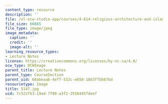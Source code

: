 ```yaml
---
content_type: resource
description: ''
file: /ol-ocw-studio-app/courses/4-614-religious-architecture-and-islamic-cultures-fall-2002/7c522f6319ad7f90a3f22558445fdeef_5147.jpg
file_size: 66865
file_type: image/jpeg
image_metadata:
  caption: ''
  credit: ''
  image-alt: ''
learning_resource_types:
- Lecture Notes
license: https://creativecommons.org/licenses/by-nc-sa/4.0/
ocw_type: OCWImage
parent_title: Lecture Notes
parent_type: CourseSection
parent_uid: 68abeaab-4eff-532c-e858-18d3ffb567bd
resourcetype: Image
title: 5147.jpg
uid: 7c522f63-19ad-7f90-a3f2-2558445fdeef
---
```

